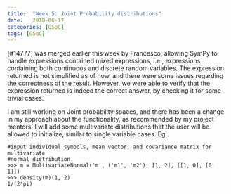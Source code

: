 ```yaml
---
title:  "Week 5: Joint Probability distributions"
date:   2018-06-17
categories: [GSoC]
tags: [GSoC]
---
```


[#14777] was merged earlier this week by Francesco, allowing SymPy to handle expressions contained mixed expressions, i.e., expressions containing both continuous and discrete random variables. The expression returned is not simplified as of now, and there were some issues regarding the correctness of the result. However, we were able to verify that the expression returned is indeed the correct answer, by checking it for some trivial cases.

I am still working on Joint probability spaces, and there has been a change in my approach about the functionality, as recommended by my project mentors. I will add some multivariate distributions that the user will be allowed to initialize, similar to single variable cases.
Eg:
```
#input individual symbols, mean vector, and covariance matrix for multivariate
#normal distribution.
>>> m = MultivariateNormal('m', ('m1', 'm2'), [1, 2], [[1, 0], [0, 1]])
>>> density(m)(1, 2)
1/(2*pi)
```